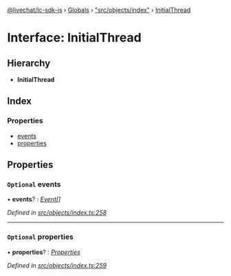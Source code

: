[@livechat/lc-sdk-js](../README.md) › [Globals](../globals.md) › ["src/objects/index"](../modules/_src_objects_index_.md) › [InitialThread](_src_objects_index_.initialthread.md)

# Interface: InitialThread

## Hierarchy

* **InitialThread**

## Index

### Properties

* [events](_src_objects_index_.initialthread.md#optional-events)
* [properties](_src_objects_index_.initialthread.md#optional-properties)

## Properties

### `Optional` events

• **events**? : *[Event](../modules/_src_objects_index_.md#event)[]*

*Defined in [src/objects/index.ts:258](https://github.com/livechat/lc-sdk-js/blob/228cb10/src/objects/index.ts#L258)*

___

### `Optional` properties

• **properties**? : *[Properties](_src_objects_index_.properties.md)*

*Defined in [src/objects/index.ts:259](https://github.com/livechat/lc-sdk-js/blob/228cb10/src/objects/index.ts#L259)*
